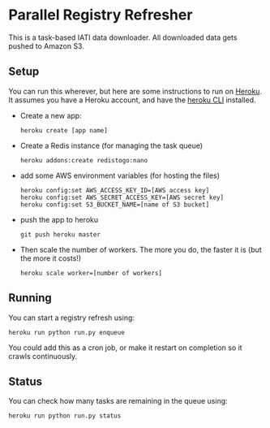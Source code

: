 # Parallel Registry Refresher

This is a task-based IATI data downloader. All downloaded data gets pushed to Amazon S3.

## Setup

You can run this wherever, but here are some instructions to run on [Heroku](https://heroku.com). It assumes you have a Heroku account, and have the [heroku CLI](https://devcenter.heroku.com/articles/heroku-cli) installed.

 * Create a new app:
   ```
   heroku create [app name]
   ```
 * Create a Redis instance (for managing the task queue)
   ```
   heroku addons:create redistogo:nano
   ```
 * add some AWS environment variables (for hosting the files)
   ```
   heroku config:set AWS_ACCESS_KEY_ID=[AWS access key]
   heroku config:set AWS_SECRET_ACCESS_KEY=[AWS secret key]
   heroku config:set S3_BUCKET_NAME=[name of S3 bucket]
   ```
 * push the app to heroku
   ```
   git push heroku master
   ```
 * Then scale the number of workers. The more you do, the faster it is (but the more it costs!)
   ```
   heroku scale worker=[number of workers]
   ```

## Running

You can start a registry refresh using:
```
heroku run python run.py enqueue
```

You could add this as a cron job, or make it restart on completion so it crawls continuously.

## Status

You can check how many tasks are remaining in the queue using:
```
heroku run python run.py status
```
